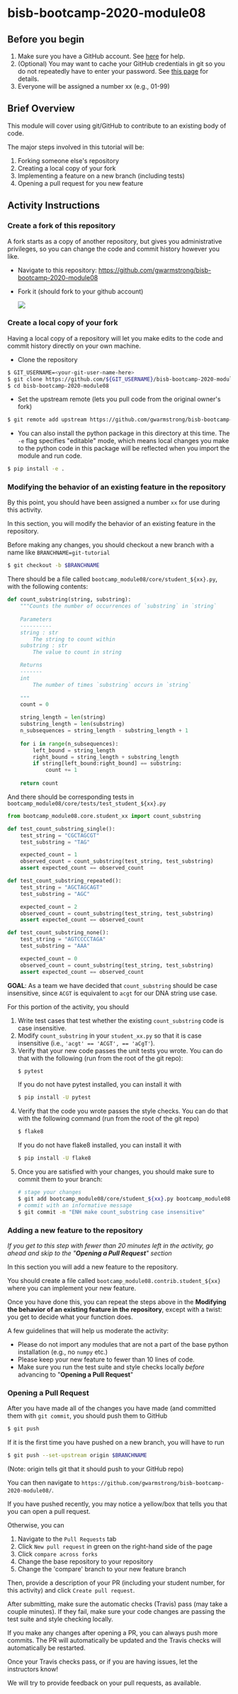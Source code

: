 # bisb-bootcamp-2020-module08



## Before you begin
1. Make sure you have a GitHub account. See [here](https://www.codecademy.com/articles/f1-u3-git-setup) for help.
2. (Optional) You may want to cache your GitHub credentials in git so you do not repeatedly have to enter your
password. See [this page](https://docs.github.com/en/github/using-git/caching-your-github-credentials-in-git) for details.
3. Everyone will be assigned a number xx (e.g., 01-99)

## Brief Overview
This module will cover using git/GitHub to contribute to an existing body of code.

The major steps involved in this tutorial will be:

1. Forking someone else's repository
2. Creating a local copy of your fork
3. Implementing a feature on a new branch (including tests)
4. Opening a pull request for you new feature

## Activity Instructions
### Create a fork of this repository
A fork starts as a copy of another repository, but gives you administrative privileges,
so you can change the code and commit history however you like.

- Navigate to this repository: https://github.com/gwarmstrong/bisb-bootcamp-2020-module08
- Fork it (should fork to your github account)

  ![](images/fork-a-repo.png)
  
### Create a local copy of your fork
Having a local copy of a repository will let you make edits to the code and
commit history directly on your own machine.

- Clone the repository
```bash
$ GIT_USERNAME=<your-git-user-name-here>
$ git clone https://github.com/${GIT_USERNAME}/bisb-bootcamp-2020-module08.git
$ cd bisb-bootcamp-2020-module08
```
- Set the upstream remote (lets you pull code from the original owner's fork)
```bash
$ git remote add upstream https://github.com/gwarmstrong/bisb-bootcamp-2020-module08.git
```

- You can also install the python package in this directory at this time.
  The `-e` flag specifies "editable" mode, which means local changes you make
  to the python code in this package will be reflected when you import the
  module and run code.
```bash
$ pip install -e .
```

### Modifying the behavior of an existing feature in the repository
By this point, you should have been assigned a number `xx` for use during this activity.

In this section, you will modify the behavior of an existing feature in the repository.

Before making any changes, you should checkout a new branch with a name like `BRANCHNAME=git-tutorial`
```bash
$ git checkout -b $BRANCHNAME
```

There should be a file called `bootcamp_module08/core/student_${xx}.py`, with the following contents:

```python
def count_substring(string, substring):
    """Counts the number of occurrences of `substring` in `string`
    
    Parameters
    ----------
    string : str
        The string to count within
    substring : str
        The value to count in string

    Returns
    -------
    int
        The number of times `substring` occurs in `string`
    
    """
    count = 0

    string_length = len(string)
    substring_length = len(substring)
    n_subsequences = string_length - substring_length + 1
    
    for i in range(n_subsequences):
        left_bound = string_length
        right_bound = string_length + substring_length
        if string[left_bound:right_bound] == substring:
            count += 1
    
    return count

```

And there should be corresponding tests in `bootcamp_module08/core/tests/test_student_${xx}.py`
```python
from bootcamp_module08.core.student_xx import count_substring

def test_count_substring_single():
    test_string = "CGCTAGCGT"
    test_substring = "TAG"

    expected_count = 1
    observed_count = count_substring(test_string, test_substring)
    assert expected_count == observed_count

def test_count_substring_repeated():
    test_string = "AGCTAGCAGT"
    test_substring = "AGC"

    expected_count = 2
    observed_count = count_substring(test_string, test_substring)
    assert expected_count == observed_count

def test_count_substring_none():
    test_string = "AGTCCCCTAGA"
    test_substring = "AAA"

    expected_count = 0
    observed_count = count_substring(test_string, test_substring)
    assert expected_count == observed_count

```

**GOAL**: As a team we have decided that `count_substring` should be case insensitive, since `ACGT` is equivalent
to `acgt` for our DNA string use case.

For this portion of the activity, you should 
1. Write test cases that test whether the existing `count_substring` code is case insensitive.
2. Modify `count_substring` in your `student_xx.py` so that it is case insensitive (i.e., `'acgt' == 'ACGT', == 'aCgT'`).
3. Verify that your new code passes the unit tests you wrote. You can do that with the following (run from the root of the git repo):
    ```bash
    $ pytest
    ```
    If you do not have pytest installed, you can install it with
    ```bash
    $ pip install -U pytest
    ```
4. Verify that the code you wrote passes the style checks. You can do that with the following command (run from the root of the git repo)
    ```bash
    $ flake8
    ```
    If you do not have flake8 installed, you can install it with
    ```bash
    $ pip install -U flake8 
    ```
5. Once you are satisfied with your changes, you should make sure to commit them to your branch:
    ```bash
    # stage your changes
    $ git add bootcamp_module08/core/student_${xx}.py bootcamp_module08/core/tests/test_student_${xx}.py
    # commit with an informative message
    $ git commit -m "ENH make count_substring case insensitive"
    ```
   
### Adding a new feature to the repository

*If you get to this step with fewer than 20 minutes left in the activity, go ahead and skip to the "**Opening a Pull Request**" section*

In this section you will add a new feature to the repository.

You should create a file called `bootcamp_module08.contrib.student_${xx}` where you can implement your new feature.

Once you have done this, you can repeat the steps above in the **Modifying the behavior of an existing feature 
in the repository**, except with a twist: you get to decide what your function does.

A few guidelines that will help us moderate the activity:
* Please do not import any modules that are not a part of the base python installation (e.g., no `numpy` etc.)
* Please keep your new feature to fewer than 10 lines of code.
* Make sure you run the test suite and style checks locally _before_ advancing to "**Opening a Pull Request**"
    
    
### Opening a Pull Request
After you have made all of the changes you have made (and committed them with `git commit`, you should push them to GitHub
```bash
$ git push
```
If it is the first time you have pushed on a new branch, you will have to run
```bash
$ git push --set-upstream origin $BRANCHNAME
```

(Note: origin tells git that it should push to your GitHub repo)

You can then navigate to `https://github.com/gwarmstrong/bisb-bootcamp-2020-module08/`.

If you have pushed recently, you may notice a yellow/box that tells you that you can open a pull request.

Otherwise, you can 
1. Navigate to the  `Pull Requests` tab
2. Click `New pull request` in green on the right-hand side of the page
3. Click `compare across forks`
4. Change the base repository to your repository
4. Change the 'compare' branch to your new feature branch

Then, provide a description of your PR (including your student number, for this activity) and click `Create pull request`.

After submitting, make sure the automatic checks (Travis) pass (may take a couple minutes). If they fail, make sure your code
changes are passing the test suite and style checking locally.

If you make any changes after opening a PR, you can always push more commits. The PR will automatically be updated
and the Travis checks will automatically be restarted.

Once your Travis checks pass, or if you are having issues, let the instructors know!

We will try to provide feedback on your pull requests, as available.
